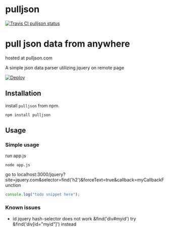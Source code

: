 pulljson
========

[![Travis CI pulljson status](https://travis-ci.org/santeriv/pulljson.svg?branch=master "pulljson - master")](https://travis-ci.org/santeriv/pulljson)

# pull json data from anywhere

hosted at pulljson.com

A simple json data parser utilizing jquery on remote page

[![Deploy](https://www.herokucdn.com/deploy/button.png)](https://heroku.com/deploy)

## Installation

install `pulljson` from npm.

    npm install pulljson

## Usage

### Simple usage

run app.js

	node app.js 
	
go to localhost:3000/jquery?site=jquery.com&selector=find('h2')&forceText=true&callback=myCallbackFunction

```javascript
console.log("todo snippet here");
```

### Known issues

- id jquery hash-selector does not work &find('div#myid') try &find('div[id="myid"]') instead

